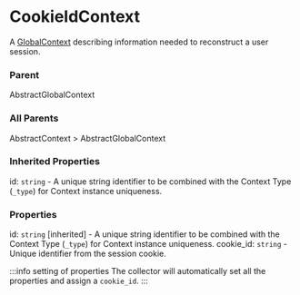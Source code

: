 # CookieIdContext
A [GlobalContext](/taxonomy/reference/global-contexts/overview.md) describing information needed to reconstruct a user session.

### Parent
AbstractGlobalContext

### All Parents
AbstractContext > AbstractGlobalContext

### Inherited Properties
id: `string` - A unique string identifier to be combined with the Context Type (`_type`) 
for Context instance uniqueness.

### Properties
id: `string` [inherited] - A unique string identifier to be combined with the Context Type (`_type`) 
for Context instance uniqueness.
cookie_id: `string` - Unique identifier from the session cookie.

:::info setting of properties
The collector will automatically set all the properties and assign a `cookie_id`.
:::
